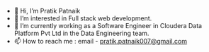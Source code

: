 - 👋 Hi, I’m Pratik Patnaik
- 👀 I’m interested in Full stack web development.
- 🌱 I’m currently working as a Software Engineer in Cloudera Data Platform Pvt Ltd in the Data Engineering team.
- 📫 How to reach me : email - pratik.patnaik007@gmail.com

<!---
Pratik007-og/Pratik007-og is a ✨ special ✨ repository because its `README.md` (this file) appears on your GitHub profile.
You can click the Preview link to take a look at your changes.
--->
